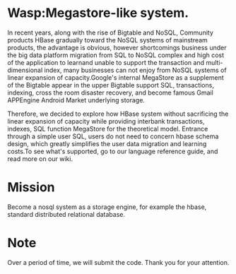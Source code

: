 Wasp:Megastore-like system.
====
   In recent years, along with the rise of Bigtable and NoSQL, Community products HBase gradually toward the NoSQL systems of mainstream products, the advantage is obvious, however shortcomings business under the big data platform migration from SQL to NoSQL complex and high cost of the application to learnand unable to support the transaction and multi-dimensional index, many businesses can not enjoy from NoSQL systems of linear expansion of capacity.Google's internal MegaStore as a supplement of the Bigtable appear in the upper Bigtable support SQL, transactions, indexing, cross the room disaster recovery, and become famous Gmail APPEngine Android Market underlying storage.

   Therefore, we decided to explore how HBase system without sacrificing the linear expansion of capacity while providing interbank transactions, indexes, SQL function MegaStore for the theoretical model. Entrance through a simple user SQL, users do not need to concern hbase schema design, which greatly simplifies the user data migration and learning costs.To see what's supported, go to our language reference guide, and read more on our wiki.

Mission
====
   Become a nosql system as a storage engine, for example the hbase, standard distributed relational database.

Note
====
   Over a period of time, we will submit the code. Thank you for your attention.
